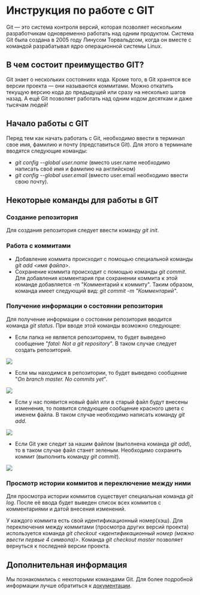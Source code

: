 # **Инструкция по работе с GIT**

Git — это система контроля версий, которая позволяет нескольким разработчикам одновременно работать над одним продуктом. Система Git была создана в 2005 году Линусом Торвальдсом, когда он вместе с командой разрабатывал ядро операционной системы Linux.

## **В чем состоит преимущество GIT?** 

Git знает о нескольких состояниях кода. Кроме того, в Git хранятся все версии проекта — они называются коммитами. Можно откатить текущую версию кода до предыдущей или сразу на несколько шагов назад. А ещё Git позволяет работать над одним кодом десяткам и даже тысячам людей!

## **Начало работы с GIT** 

Перед тем как начать работать с Git, необходимо ввести в терминал свое имя, фамилию и почту (представиться Git). Для этого в терминале вводятся следующие команды:
* *git config --global user.name* (вместо user.name необходимо написать своё имя и фамилию на английском)
* *git config --global user.email* (вместо user.email необходимо ввести свою почту).

## **Некоторые команды для работы в GIT**   
  
### **Создание репозитория**

Для создания репозитория следует ввести команду *git init*.

### **Работа с коммитами**

* Добавление коммита происходит с помощью специальной команды *git add <имя файла>*.
* Сохранение коммита происходит с помощью команды *git commit*. Для добавления комментария при сохранении коммита к этой команде добавляется -m "Комментарий к коммиту". Таким образом, команда имеет следующий вид: *git commit -m "Комментарий"*.

### **Получение информации о состоянии репозитория**

Для получение информации о состоянии репозитория вводится команда *git status*. При вводе этой команды возможно следующее:
* Если папка не является репозиторием, то будет выведено сообщение "*fatal: Not a git repository*". В таком случае следует создать репозиторий.
<image src="https://vertex-academy.com/tutorials/wp-content/uploads/2018/12/%D0%A1%D0%BD%D0%B8%D0%BC%D0%BE%D0%BA-%D1%8D%D0%BA%D1%80%D0%B0%D0%BD%D0%B0-2018-12-06-%D0%B2-19.05.11.png">

* Если мы находимся в репозитории, то будет выведено сообщение "*On branch master. No commits yet*".
<image src="https://vertex-academy.com/tutorials/wp-content/uploads/2018/12/%D0%A1%D0%BD%D0%B8%D0%BC%D0%BE%D0%BA-%D1%8D%D0%BA%D1%80%D0%B0%D0%BD%D0%B0-2018-12-06-%D0%B2-19.15.59.png">

* Если у нас появится новый файл или в старый файл будут внесены изменения, то появится следующее сообщение красного цвета с именем файла. В таком случае необходимо написать команду *git add*.
<image src="https://vertex-academy.com/tutorials/wp-content/uploads/2018/12/%D0%A1%D0%BD%D0%B8%D0%BC%D0%BE%D0%BA-%D1%8D%D0%BA%D1%80%D0%B0%D0%BD%D0%B0-2018-12-06-%D0%B2-19.18.05.png">

* Если Git уже следит за нашим файлом (выполнена команда *git add*), то в таком случае файл станет зеленым. Необходимо сохранить коммит (выполнить команду *git commit*).
<image src="https://vertex-academy.com/tutorials/wp-content/uploads/2018/12/%D0%A1%D0%BD%D0%B8%D0%BC%D0%BE%D0%BA-%D1%8D%D0%BA%D1%80%D0%B0%D0%BD%D0%B0-2018-12-06-%D0%B2-19.19.36.png">


### **Просмотр истории коммитов и переключение между ними**

Для просмотра истории коммитов существует специальная команда *git log*. После её ввода будет выведен список всех коммитов с комментариями и датой внесения изменений.

У каждого коммита есть свой идентификационный номер(хэш). Для переключения между коммитами (просмотра других версий проекта) используется команда *git checkout <идентификационный номер (можно ввести первые 4 символа)>*. 
Команда *git checkout master* позволяет вернуться к последней версии проекта.

## **Дополнительная информация**

Мы познакомились с некоторыми командами Git. Для более подробной информации лучше обратиться к [документации](https://git-scm.com/doc).


